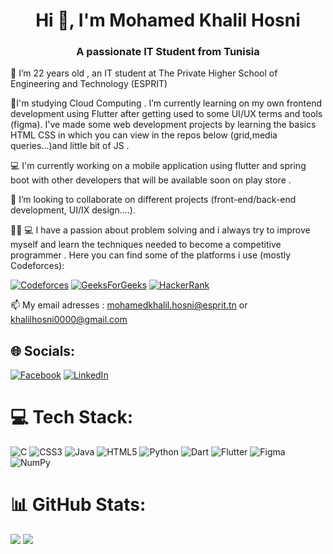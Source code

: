 <h1 align="center">Hi 👋, I'm Mohamed Khalil Hosni </h1>
<h3 align="center"> A passionate IT Student from Tunisia</h3>


🔭 I’m 22 years old ,  an IT student at The Private Higher School of Engineering and Technology (ESPRIT)
 	
🌱I'm studying Cloud Computing . I’m currently learning on my own frontend development using Flutter after getting used to some UI/UX terms and tools (figma).
I've made some web development projects by learning the basics HTML CSS in which you can view in the repos below (grid,media queries...)and little bit of JS .

💻 I'm currently working on a mobile application using flutter and spring boot with other developers that will be available soon on play store .
 
👯 I’m looking to collaborate on different projects (front-end/back-end development, UI/IX design....).

👨‍💻 💻 I have a passion about problem solving and i always try to improve myself and learn the techniques needed to become a competitive programmer .
Here you can find some of the platforms i use (mostly Codeforces):

[![Codeforces](https://img.shields.io/badge/-Codeforces-<yellow>?logo=codeforces&?style=for-the-badge)](https://codeforces.com/profile/Khalil.Hosni)     [![GeeksForGeeks](https://img.shields.io/badge/-GeeksForGeeks-brightgreen>?logo=geeksforgeeks&?style=for-the-badge)](https://auth.geeksforgeeks.org/user/khalilhosni0000)  [![HackerRank](https://img.shields.io/badge/-HackerRank-lightgrey>?logo=HackerRank&?style=for-the-badge)](https://www.hackerrank.com/khalilhosni0000)



📫 My email adresses : mohamedkhalil.hosni@esprit.tn  or khalilhosni0000@gmail.com
	

## 🌐 Socials:
[![Facebook](https://img.shields.io/badge/Facebook-%231877F2.svg?logo=Facebook&logoColor=white)](https://www.facebook.com/khalilhosni2000/) [![LinkedIn](https://img.shields.io/badge/LinkedIn-%230077B5.svg?logo=linkedin&logoColor=white)](https://linkedin.com/in/khalilhosni/) 





# 💻 Tech Stack:
![C](https://img.shields.io/badge/c-%2300599C.svg?style=for-the-badge&logo=c&logoColor=white) ![CSS3](https://img.shields.io/badge/css3-%231572B6.svg?style=for-the-badge&logo=css3&logoColor=white) ![Java](https://img.shields.io/badge/java-%23ED8B00.svg?style=for-the-badge&logo=java&logoColor=white) ![HTML5](https://img.shields.io/badge/html5-%23E34F26.svg?style=for-the-badge&logo=html5&logoColor=white) ![Python](https://img.shields.io/badge/python-3670A0?style=for-the-badge&logo=python&logoColor=ffdd54) ![Dart](https://img.shields.io/badge/dart-%230175C2.svg?style=for-the-badge&logo=dart&logoColor=white) ![Flutter](https://img.shields.io/badge/Flutter-%2302569B.svg?style=for-the-badge&logo=Flutter&logoColor=white) 	![Figma](https://img.shields.io/badge/figma-%23F24E1E.svg?style=for-the-badge&logo=figma&logoColor=white) ![NumPy](https://img.shields.io/badge/numpy-%23013243.svg?style=for-the-badge&logo=numpy&logoColor=white)
# 📊 GitHub Stats:
![](https://github-readme-stats.vercel.app/api/top-langs/?username=khalil2210&theme=dark&hide_border=false&include_all_commits=false&count_private=true&layout=compact)
![](https://github-readme-streak-stats.herokuapp.com/?user=khalil2210&theme=dark&hide_border=false)<br/>




